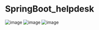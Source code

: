 # SpringBoot_helpdesk

![image](https://user-images.githubusercontent.com/32282846/138618545-77581431-4716-4a50-9e47-d6f3aacb0a93.png)
![image](https://user-images.githubusercontent.com/32282846/138984830-08512d01-e700-48f8-8558-a8800f58bf82.png)
![image](https://user-images.githubusercontent.com/32282846/138984854-7032e789-0c33-4cdc-b91e-9d9f24364d90.png)
